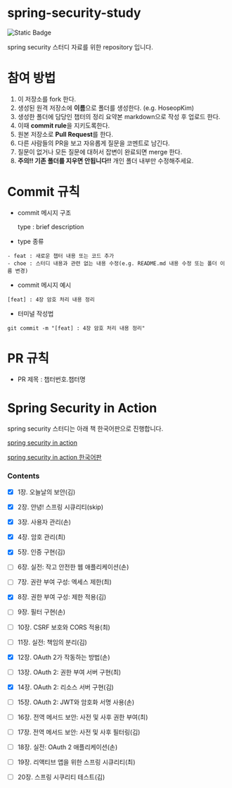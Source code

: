 # spring-security-study

![Static Badge](https://img.shields.io/badge/spring_security-69ea42)

spring security 스터디 자료를 위한 repository 입니다.

# 참여 방법

1. 이 저장소를 fork 한다.
2. 생성된 원격 저장소에 **이름**으로 폴더를 생성한다. (e.g. HoseopKim)
3. 생성한 폴더에 담당인 챕터의 정리 요약본 markdown으로 작성 후 업로드 한다.
4. 이때 **commit rule**을 지키도록한다.
5. 원본 저장소로 **Pull Request**를 한다.
6. 다른 사람들의 PR을 보고 자유롭게 질문을 코멘트로 남긴다.
7. 질문이 없거나 모든 질문에 대허서 잡변이 완료되면 merge 한다.
8. **주의!! 기존 폴더를 지우면 안됩니다!!** 개인 폴더 내부만 수정해주세요.

# Commit 규칙

- commit 메시지 구조

  type : brief description

- type 종류

```
- feat : 새로운 챕터 내용 또는 코드 추가
- choe : 스터디 내용과 관련 없는 내용 수정(e.g. README.md 내용 수정 또는 폴더 이름 변경)
```

- commit 메시지 예시

```
[feat] : 4장 암호 처리 내용 정리
```

- 터미널 작성법

```
git commit -m "[feat] : 4장 암호 처리 내용 정리"
```

# PR 규칙

- PR 제목 : 챕터번호.챕터명

# Spring Security in Action

spring security 스터디는 아래 책 한국어판으로 진행합니다.

[spring security in action](https://www.amazon.com/Spring-Security-Action-Laurentiu-Spilca/dp/1617297739)

[spring security in action 한국어판](https://product.kyobobook.co.kr/detail/S000208938642)

### Contents

- [x] 1장. 오늘날의 보안(김)

- [x] 2장. 안녕! 스프링 시큐리티(skip)

- [x] 3장. 사용자 관리(손)

- [x] 4장. 암호 관리(최)

- [x] 5장. 인증 구현(김)

- [ ] 6장. 실전: 작고 안전한 웹 애플리케이션(손)

- [ ] 7장. 권란 부여 구성: 엑세스 제한(최)

- [x] 8장. 권한 부여 구성: 제한 적용(김)

- [ ] 9장. 필터 구현(손)

- [ ] 10장. CSRF 보호와 CORS 적용(최)

- [ ] 11장. 실전: 책임의 분리(김)

- [x] 12장. OAuth 2가 작동하는 방법(손)

- [ ] 13장. OAuth 2: 권한 부여 서버 구현(최)

- [x] 14장. OAuth 2: 리소스 서버 구현(김)

- [ ] 15장. OAuth 2: JWT와 암호화 서명 사용(손)

- [ ] 16장. 전역 메서드 보안: 사전 및 사후 권한 부여(최)

- [ ] 17장. 전역 메서드 보안: 사전 및 사후 필터링(김)

- [ ] 18장. 실전: OAuth 2 애플리케이션(손)

- [ ] 19장. 리액티브 앱을 위한 스프링 시큐리티(최)

- [ ] 20장. 스프링 시쿠리티 테스트(김)
